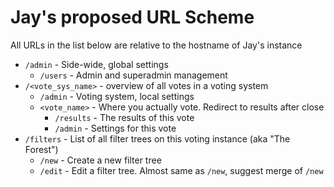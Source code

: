 # Jay's proposed URL Scheme

All URLs in the list below are relative to the hostname of Jay's instance

* `/admin` - Side-wide, global settings
  * `/users` - Admin and superadmin management
* `/<vote_sys_name>` - overview of all votes in a voting system
  * `/admin` - Voting system, local settings
  * `<vote_name>` - Where you actually vote. Redirect to results after close
  	* `/results` - The results of this vote
  	* `/admin` - Settings for this vote
* `/filters` - List of all filter trees on this voting instance (aka "The Forest")
  * `/new` - Create a new filter tree
  * `/edit` - Edit a filter tree. Almost same as `/new`, suggest merge of `/new`
  